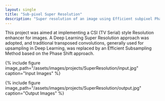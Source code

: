 ```yaml
---
layout: single
title: "Sub-pixel Super Resolution"
description: "Super resolution of an image using Efficient subpixel Phase Shift CNNs"
---
```

This project was aimed at implementing a CSI (TV Serial) style Resolution enhancer for images. A Deep Learning Super Resolution approach was adopted, and traditional transposed convolutions, generally used for upsampling in Deep Learning, was replaced by an Efficient Subsampling Method based on the Phase Shift approach.

{% include figure image_path="/assets/images/projects/SuperResolution/input.jpg" caption="Input Images" %}

{% include figure image_path="/assets/images/projects/SuperResolution/output.jpg" caption="Output Images" %}

